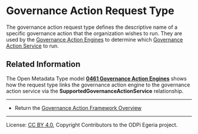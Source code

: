 <!-- SPDX-License-Identifier: CC-BY-4.0 -->
<!-- Copyright Contributors to the ODPi Egeria project. -->


# Governance Action Request Type

The governance action request type defines the descriptive name of a specific
governance action that the organization wishes to run.
They are used by the [Governance Action Engines](goverance-action-engine.md)
to determine which [Governance Action Service](goverance-action-service.md)
to run.

## Related Information

The Open Metadata Type model 
**[0461 Governance Action Engines](../../../../open-metadata-publication/website/open-metadata-types/0461-Governance-Engines.md)**
shows how the request type links the governance action engine to the
governance action service via the **SupportedGovernanceActionService** relationship.

----
* Return the [Governance Action Framework Overview](..)

----
License: [CC BY 4.0](https://creativecommons.org/licenses/by/4.0/),
Copyright Contributors to the ODPi Egeria project.